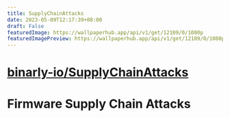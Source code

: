 ```yaml
---
title: SupplyChainAttacks
date: 2023-05-09T12:17:39+08:00
draft: False
featuredImage: https://wallpaperhub.app/api/v1/get/12109/0/1080p
featuredImagePreview: https://wallpaperhub.app/api/v1/get/12109/0/1080p
---
```


# [binarly-io/SupplyChainAttacks](https://github.com/binarly-io/SupplyChainAttacks)

# Firmware Supply Chain Attacks
